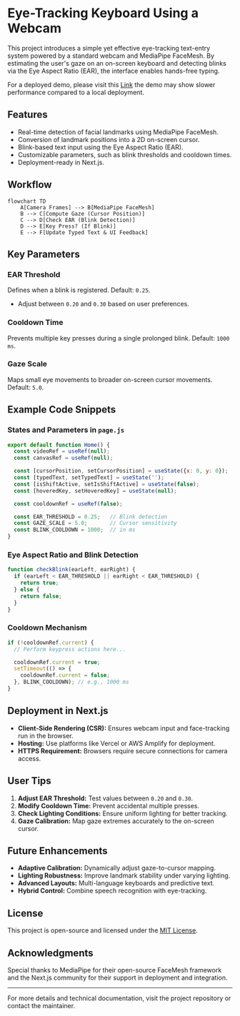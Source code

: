# Eye-Tracking Keyboard Using a Webcam

This project introduces a simple yet effective eye-tracking text-entry system powered by a standard webcam and MediaPipe FaceMesh. By estimating the user's gaze on an on-screen keyboard and detecting blinks via the Eye Aspect Ratio (EAR), the interface enables hands-free typing. 

For a deployed demo, please visit this [Link](https://eye-tracking-7poqps5eq-stahmir79gmailcoms-projects.vercel.app/)
the demo may show slower performance compared to a local deployment.

## Features

- Real-time detection of facial landmarks using MediaPipe FaceMesh.
- Conversion of landmark positions into a 2D on-screen cursor.
- Blink-based text input using the Eye Aspect Ratio (EAR).
- Customizable parameters, such as blink thresholds and cooldown times.
- Deployment-ready in Next.js.

## Workflow

```mermaid
flowchart TD
    A[Camera Frames] --> B[MediaPipe FaceMesh]
    B --> C[Compute Gaze (Cursor Position)]
    C --> D[Check EAR (Blink Detection)]
    D --> E[Key Press? (If Blink)]
    E --> F[Update Typed Text & UI Feedback]
```

## Key Parameters

### EAR Threshold
Defines when a blink is registered. Default: `0.25`.
- Adjust between `0.20` and `0.30` based on user preferences.

### Cooldown Time
Prevents multiple key presses during a single prolonged blink. Default: `1000 ms`.

### Gaze Scale
Maps small eye movements to broader on-screen cursor movements. Default: `5.0`.

## Example Code Snippets

### States and Parameters in `page.js`
```javascript
export default function Home() {
  const videoRef = useRef(null);
  const canvasRef = useRef(null);

  const [cursorPosition, setCursorPosition] = useState({x: 0, y: 0});
  const [typedText, setTypedText] = useState('');
  const [isShiftActive, setIsShiftActive] = useState(false);
  const [hoveredKey, setHoveredKey] = useState(null);

  const cooldownRef = useRef(false);

  const EAR_THRESHOLD = 0.25;   // Blink detection
  const GAZE_SCALE = 5.0;       // Cursor sensitivity
  const BLINK_COOLDOWN = 1000;  // in ms
}
```

### Eye Aspect Ratio and Blink Detection
```javascript
function checkBlink(earLeft, earRight) {
  if (earLeft < EAR_THRESHOLD || earRight < EAR_THRESHOLD) {
    return true;
  } else {
    return false;
  }
}
```

### Cooldown Mechanism
```javascript
if (!cooldownRef.current) {
  // Perform keypress actions here...

  cooldownRef.current = true;
  setTimeout(() => {
    cooldownRef.current = false;
  }, BLINK_COOLDOWN); // e.g., 1000 ms
}
```

## Deployment in Next.js

- **Client-Side Rendering (CSR):** Ensures webcam input and face-tracking run in the browser.
- **Hosting:** Use platforms like Vercel or AWS Amplify for deployment.
- **HTTPS Requirement:** Browsers require secure connections for camera access.

## User Tips

1. **Adjust EAR Threshold:** Test values between `0.20` and `0.30`.
2. **Modify Cooldown Time:** Prevent accidental multiple presses.
3. **Check Lighting Conditions:** Ensure uniform lighting for better tracking.
4. **Gaze Calibration:** Map gaze extremes accurately to the on-screen cursor.

## Future Enhancements

- **Adaptive Calibration:** Dynamically adjust gaze-to-cursor mapping.
- **Lighting Robustness:** Improve landmark stability under varying lighting.
- **Advanced Layouts:** Multi-language keyboards and predictive text.
- **Hybrid Control:** Combine speech recognition with eye-tracking.

## License
This project is open-source and licensed under the [MIT License](LICENSE).

## Acknowledgments
Special thanks to MediaPipe for their open-source FaceMesh framework and the Next.js community for their support in deployment and integration.

---

For more details and technical documentation, visit the project repository or contact the maintainer.
